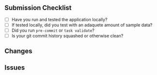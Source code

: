 ## Submission Checklist
* [ ] Have you run and tested the application locally?
* [ ] If tested locally, did you test with an adaquete amount of sample data?
* [ ] Did you run `pre-commit` or `task validate`?
* [ ] Is your git commit history squashed or otherwise clean?

## Changes
<!-- 
This section should contain a bullet point list of changes in your PR, ie:
- Change #1
- Change #2
--->

## Issues
<!-- 
This section should contain any links to issues on Trello (see https://trello.com/b/nM7RaY0u/ff6wc-stats ) related to the changes, ie:
- [Issue #1](link_on_trello)
- [Issue #2](link_on_trello)
--->
